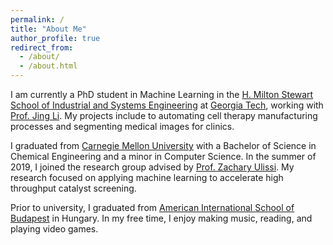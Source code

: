 ```yaml
---
permalink: /
title: "About Me"
author_profile: true
redirect_from: 
  - /about/
  - /about.html
---
```

I am currently a PhD student in Machine Learning in the [ H. Milton Stewart School of Industrial and Systems Engineering](https://www.isye.gatech.edu/) at [Georgia Tech](https://www.gatech.edu/), working with [Prof. Jing Li](https://sites.gatech.edu/jing-li/). My projects include to automating cell therapy manufacturing processes and segmenting medical images for clinics.

I graduated from [Carnegie Mellon University](https://www.cmu.edu/) with a Bachelor of Science in Chemical Engineering and a minor in Computer Science. In the summer of 2019, I joined the research group advised by [Prof. Zachary Ulissi](https://zulissi.github.io/). My research focused on applying machine learning to accelerate high throughput catalyst screening. 

Prior to university, I graduated from [American International School of Budapest](https://www.aisb.hu/) in Hungary. In my free time, I enjoy making music, reading, and playing video games.
